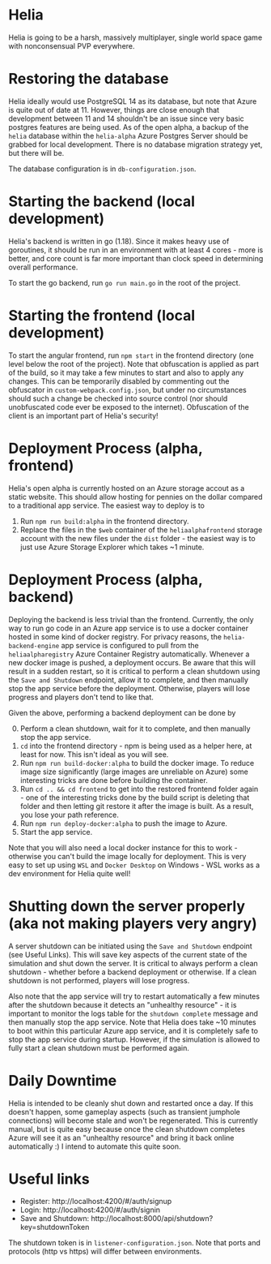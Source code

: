 # Helia
Helia is going to be a harsh, massively multiplayer, single world space game with nonconsensual PVP everywhere.

# Restoring the database
Helia ideally would use PostgreSQL 14 as its database, but note that Azure is quite out of date at 11. However, things are close enough that development between 11 and 14 shouldn't be an issue since very basic postgres features are being used. As of the open alpha, a backup of the `helia` database within the `helia-alpha` Azure Postgres Server should be grabbed for local development. There is no database migration strategy yet, but there will be.

The database configuration is in `db-configuration.json`.

# Starting the backend (local development)
Helia's backend is written in go (1.18). Since it makes heavy use of goroutines, it should be run in an environment with at least 4 cores - more is better, and core count is far more important than clock speed in determining overall performance.

To start the go backend, run `go run main.go` in the root of the project.

# Starting the frontend (local development)
To start the angular frontend, run `npm start` in the frontend directory (one level below the root of the project). Note that obfuscation is applied as part of the build, so it may take a few minutes to start and also to apply any changes. This can be temporarily disabled by commenting out the obfuscator in `custom-webpack.config.json`, but under no circumstances should such a change be checked into source control (nor should unobfuscated code ever be exposed to the internet). Obfuscation of the client is an important part of Helia's security!

# Deployment Process (alpha, frontend)
Helia's open alpha is currently hosted on an Azure storage accout as a static website. This should allow hosting for pennies on the dollar compared to a traditional app service. The easiest way to deploy is to

1. Run `npm run build:alpha` in the frontend directory.
2. Replace the files in the `$web` container of the `heliaalphafrontend` storage account with the new files under the `dist` folder - the easiest way is to just use Azure Storage Explorer which takes ~1 minute.

# Deployment Process (alpha, backend)
Deploying the backend is less trivial than the frontend. Currently, the only way to run go code in an Azure app service is to use a docker container hosted in some kind of docker registry. For privacy reasons, the `helia-backend-engine` app service is configured to pull from the `heliaalpharegistry` Azure Container Registry automatically. Whenever a new docker image is pushed, a deployment occurs. Be aware that this will result in a sudden restart, so it is critical to perform a clean shutdown using the `Save and Shutdown` endpoint, allow it to complete, and then manually stop the app service before the deployment. Otherwise, players will lose progress and players don't tend to like that.

Given the above, performing a backend deployment can be done by

0. Perform a clean shutdown, wait for it to complete, and then manually stop the app service.
1. `cd` into the frontend directory - npm is being used as a helper here, at least for now. This isn't ideal as you will see.
2. Run `npm run build-docker:alpha` to build the docker image. To reduce image size significantly (large images are unreliable on Azure) some interesting tricks are done before building the container.
3. Run `cd .. && cd frontend` to get into the restored frontend folder again - one of the interesting tricks done by the build script is deleting that folder and then letting git restore it after the image is built. As a result, you lose your path reference.
4. Run `npm run deploy-docker:alpha` to push the image to Azure.
5. Start the app service.

Note that you will also need a local docker instance for this to work - otherwise you can't build the image locally for deployment. This is very easy to set up using `WSL` and `Docker Desktop` on Windows - WSL works as a dev environment for Helia quite well!

# Shutting down the server properly (aka not making players very angry)
A server shutdown can be initiated using the `Save and Shutdown` endpoint (see Useful Links). This will save key aspects of the current state of the simulation and shut down the server. It is critical to always perform a clean shutdown - whether before a backend deployment or otherwise. If a clean shutdown is not performed, players will lose progress.

Also note that the app service will try to restart automatically a few minutes after the shutdown because it detects an "unhealthy resource" - it is important to monitor the logs table for the `shutdown complete` message and then manually stop the app service. Note that Helia does take ~10 minutes to boot within this particular Azure app service, and it is completely safe to stop the app service during startup. However, if the simulation is allowed to fully start a clean shutdown must be performed again.

# Daily Downtime
Helia is intended to be cleanly shut down and restarted once a day. If this doesn't happen, some gameplay aspects (such as transient jumphole connections) will become stale and won't be regenerated. This is currently manual, but is quite easy because once the clean shutdown completes Azure will see it as an "unhealthy resource" and bring it back online automatically :) I intend to automate this quite soon.

# Useful links
* Register: http://localhost:4200/#/auth/signup
* Login: http://localhost:4200/#/auth/signin
* Save and Shutdown: http://localhost:8000/api/shutdown?key=shutdownToken

The shutdown token is in `listener-configuration.json`. Note that ports and protocols (http vs https) will differ between environments.
